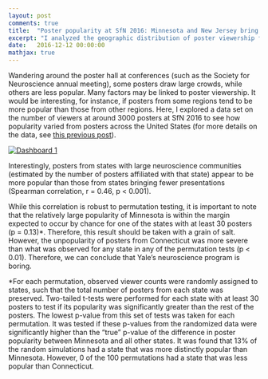 ```yaml
---
layout: post
comments: true
title:  "Poster popularity at SfN 2016: Minnesota and New Jersey bring the most viewed posters."
excerpt: "I analyzed the geographic distribution of poster viewership for posters presented at the SfN 2016 annual meeting. Posters from some states, like Minnesota, are more popular than others, like Connecticut."
date:   2016-12-12 00:00:00
mathjax: true
---
```


Wandering around the poster hall at conferences (such as the Society for Neuroscience annual meeting), some posters draw large crowds, while others are less popular. Many factors may be linked to poster viewership. It would be interesting, for instance, if posters from some regions tend to be more popular than those from other regions. Here, I explored a data set on the number of viewers at around 3000 posters at SfN 2016 to see how popularity varied from posters across the United States (for more details on the data, see [this previous post](https://srcole.github.io/2016/11/27/sfnthemes/)).

<html>
<div class='tableauPlaceholder' id='viz1481523088066' style='position: relative'><noscript><a href='#'><img alt='Dashboard 1 ' src='https:&#47;&#47;public.tableau.com&#47;static&#47;images&#47;TK&#47;TK5H22DXR&#47;1_rss.png' style='border: none' /></a></noscript><object class='tableauViz'  style='display:none;'><param name='host_url' value='https%3A%2F%2Fpublic.tableau.com%2F' /> <param name='path' value='shared&#47;TK5H22DXR' /> <param name='toolbar' value='yes' /><param name='static_image' value='https:&#47;&#47;public.tableau.com&#47;static&#47;images&#47;TK&#47;TK5H22DXR&#47;1.png' /> <param name='animate_transition' value='yes' /><param name='display_static_image' value='yes' /><param name='display_spinner' value='yes' /><param name='display_overlay' value='yes' /><param name='display_count' value='yes' /></object></div>                <script type='text/javascript'>                    var divElement = document.getElementById('viz1481523088066');                    var vizElement = divElement.getElementsByTagName('object')[0];                    vizElement.style.width='804px';vizElement.style.height='669px';                    var scriptElement = document.createElement('script');                    scriptElement.src = 'https://public.tableau.com/javascripts/api/viz_v1.js';                    vizElement.parentNode.insertBefore(scriptElement, vizElement);                </script>
</html>

Interestingly, posters from states with large neuroscience communities (estimated by the number of posters affiliated with that state) appear to be more popular than those from states bringing fewer presentations (Spearman correlation, r = 0.46, p < 0.001).

While this correlation is robust to permutation testing, it is important to note that the relatively large popularity of Minnesota is within the margin expected to occur by chance for one of the states with at least 30 posters (p = 0.13)*. Therefore, this result should be taken with a grain of salt. However, the unpopularity of posters from Connecticut was more severe than what was observed for any state in any of the permutation tests (p < 0.01). Therefore, we can conclude that Yale’s neuroscience program is boring.

*For each permutation, observed viewer counts were randomly assigned to states, such that the total number of posters from each state was preserved. Two-tailed t-tests were performed for each state with at least 30 posters to test if its popularity was significantly greater than the rest of the posters. The lowest p-value from this set of tests was taken for each permutation. It was tested if these p-values from the randomized data were significantly higher than the “true” p-value of the difference in poster popularity between Minnesota and all other states. It was found that 13% of the random simulations had a state that was more distinctly popular than Minnesota. However, 0 of the 100 permutations had a state that was less popular than Connecticut.